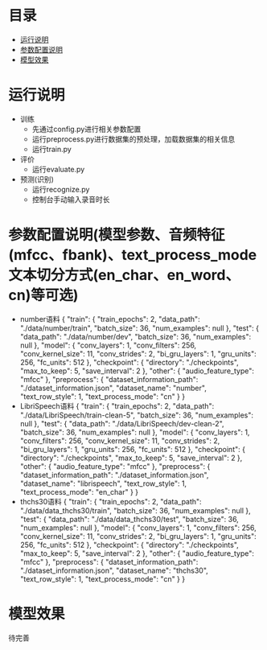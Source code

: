 # 目录
+ [运行说明](#运行说明)
+ [参数配置说明](#参数配置说明)
+ [模型效果](#模型效果)


# 运行说明
+ 训练
    + 先通过config.py进行相关参数配置
    + 运行preprocess.py进行数据集的预处理，加载数据集的相关信息
    + 运行train.py
+ 评价
    + 运行evaluate.py
+ 预测(识别)
    + 运行recognize.py
    + 控制台手动输入录音时长

# 参数配置说明(模型参数、音频特征(mfcc、fbank)、text_process_mode文本切分方式(en_char、en_word、cn)等可选)
+ number语料
{
    "train": {
        "train_epochs": 2,
        "data_path": "./data/number/train",
        "batch_size": 36,
        "num_examples": null
    },
    "test": {
        "data_path": "./data/number/dev",
        "batch_size": 36,
        "num_examples": null
    },
    "model": {
        "conv_layers": 1,
        "conv_filters": 256,
        "conv_kernel_size": 11,
        "conv_strides": 2,
        "bi_gru_layers": 1,
        "gru_units": 256,
        "fc_units": 512
    },
    "checkpoint": {
        "directory": "./checkpoints",
        "max_to_keep": 5,
        "save_interval": 2
    },
    "other": {
        "audio_feature_type": "mfcc"
    },
    "preprocess": {
        "dataset_information_path": "./dataset_information.json",
        "dataset_name": "number",
        "text_row_style": 1,
        "text_process_mode": "cn"
    }
}
+ LibriSpeech语料
{
    "train": {
        "train_epochs": 2,
        "data_path": "./data/LibriSpeech/train-clean-5",
        "batch_size": 36,
        "num_examples": null
    },
    "test": {
        "data_path": "./data/LibriSpeech/dev-clean-2",
        "batch_size": 36,
        "num_examples": null
    },
    "model": {
        "conv_layers": 1,
        "conv_filters": 256,
        "conv_kernel_size": 11,
        "conv_strides": 2,
        "bi_gru_layers": 1,
        "gru_units": 256,
        "fc_units": 512
    },
    "checkpoint": {
        "directory": "./checkpoints",
        "max_to_keep": 5,
        "save_interval": 2
    },
    "other": {
        "audio_feature_type": "mfcc"
    },
    "preprocess": {
        "dataset_information_path": "./dataset_information.json",
        "dataset_name": "librispeech",
        "text_row_style": 1,
        "text_process_mode": "en_char"
    }
}
+ thchs30语料
{
    "train": {
        "train_epochs": 2,
        "data_path": "./data/data_thchs30/train",
        "batch_size": 36,
        "num_examples": null
    },
    "test": {
        "data_path": "./data/data_thchs30/test",
        "batch_size": 36,
        "num_examples": null
    },
    "model": {
        "conv_layers": 1,
        "conv_filters": 256,
        "conv_kernel_size": 11,
        "conv_strides": 2,
        "bi_gru_layers": 1,
        "gru_units": 256,
        "fc_units": 512
    },
    "checkpoint": {
        "directory": "./checkpoints",
        "max_to_keep": 5,
        "save_interval": 2
    },
    "other": {
        "audio_feature_type": "mfcc"
    },
    "preprocess": {
        "dataset_information_path": "./dataset_information.json",
        "dataset_name": "thchs30",
        "text_row_style": 1,
        "text_process_mode": "cn"
    }
}

# 模型效果
待完善